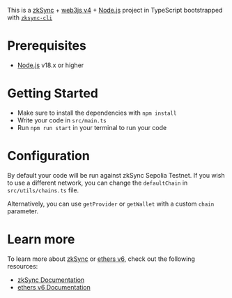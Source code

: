 This is a [zkSync](https://zksync.io) + [web3js v4](https://docs.web3js.org/) + [Node.js](https://nodejs.org/) project in TypeScript bootstrapped with [`zksync-cli`](https://github.com/matter-labs/zksync-cli)

# Prerequisites

- [Node.js](https://nodejs.org/) v18.x or higher

# Getting Started

- Make sure to install the dependencies with `npm install`
- Write your code in `src/main.ts`
- Run `npm run start` in your terminal to run your code

# Configuration

By default your code will be run against zkSync Sepolia Testnet. If you wish to use a different network, you can change the `defaultChain` in `src/utils/chains.ts` file.

Alternatively, you can use `getProvider` or `getWallet` with a custom `chain` parameter.

# Learn more

To learn more about [zkSync](https://zksync.io) or [ethers v6](https://docs.ethers.org/v6/), check out the following resources:

- [zkSync Documentation](https://era.zksync.io/docs/dev)
- [ethers v6 Documentation](https://docs.ethers.org/v6/)
